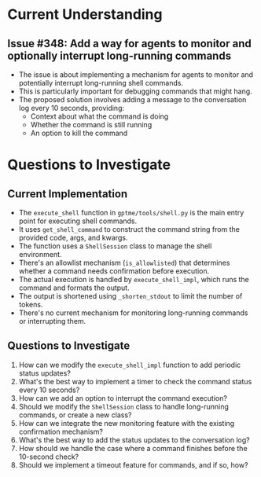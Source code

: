 # Current Understanding
## Issue #348: Add a way for agents to monitor and optionally interrupt long-running commands

- The issue is about implementing a mechanism for agents to monitor and potentially interrupt long-running shell commands.
- This is particularly important for debugging commands that might hang.
- The proposed solution involves adding a message to the conversation log every 10 seconds, providing:
  - Context about what the command is doing
  - Whether the command is still running
  - An option to kill the command
# Questions to Investigate

## Current Implementation

- The `execute_shell` function in `gptme/tools/shell.py` is the main entry point for executing shell commands.
- It uses `get_shell_command` to construct the command string from the provided code, args, and kwargs.
- The function uses a `ShellSession` class to manage the shell environment.
- There's an allowlist mechanism (`is_allowlisted`) that determines whether a command needs confirmation before execution.
- The actual execution is handled by `execute_shell_impl`, which runs the command and formats the output.
- The output is shortened using `_shorten_stdout` to limit the number of tokens.
- There's no current mechanism for monitoring long-running commands or interrupting them.

## Questions to Investigate

1. How can we modify the `execute_shell_impl` function to add periodic status updates?
2. What's the best way to implement a timer to check the command status every 10 seconds?
3. How can we add an option to interrupt the command execution?
4. Should we modify the `ShellSession` class to handle long-running commands, or create a new class?
5. How can we integrate the new monitoring feature with the existing confirmation mechanism?
6. What's the best way to add the status updates to the conversation log?
7. How should we handle the case where a command finishes before the 10-second check?
8. Should we implement a timeout feature for commands, and if so, how?